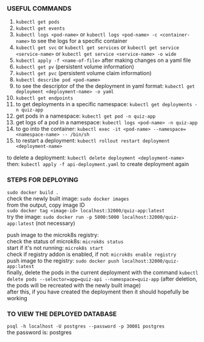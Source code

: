 ### USEFUL COMMANDS
1) `kubectl get pods`
2) `kubectl get events`
3) `kubectl logs <pod-name>` or `kubectl logs <pod-name> -c <container-name>` to see the logs for a specific container
4) `kubectl get svc` or `kubectl get services` or `kubectl get service <service-name>` or `kubectl get service <service-name> -o wide`
5) `kubectl apply -f <name-of-file>` after making changes on a yaml file
6) `kubectl get pv` (persistent volume information)
7) `kubectl get pvc` (persistent volume claim information)
8) `kubectl describe pod <pod-name>`
9) to see the descriptor of the the deployment in yaml format: `kubectl get deployment <deployment-name> -o yaml`
10) `kubectl get endpoints`
11) to get deployments in a specific namespace: `kubectl get deployments -n quiz-app`
12) get pods in a namespace: `kubectl get pod -n quiz-app`
13) get logs of a pod in a namespace: `kubectl logs <pod-name> -n quiz-app`
14) to go into the container: `kubectl exec -it <pod-name> --namespace=<namespace-name> -- /bin/sh`  
15) to restart a deployment: `kubectl rollout restart deployment <deployment-name>`

to delete a deployment: `kubectl delete deployment <deployment-name>`  
then: `kubectl apply -f api-deployment.yaml` to create deployment again

### STEPS FOR DEPLOYING
`sudo docker build .`  
check the newly built image: `sudo docker images`  
from the output, copy image ID  
`sudo docker tag <image-id> localhost:32000/quiz-app:latest`  
try the image: `sudo docker run -p 5000:5000 localhost:32000/quiz-app:latest` (not necessary)  

push image to the microk8s registry:  
check the status of microk8s: `microk8s status`  
start if it's not running: `microk8s start`  
check if registry addon is enabled, if not: `microk8s enable registry`  
push image to the registry: `sudo docker push localhost:32000/quiz-app:latest`       
finally, delete the pods in the current deployment with the command `kubectl delete pods --selector=app=quiz-api --namespace=quiz-app` (after deletion, the pods will be recreated with the newly built image)    
after this, if you have created the deployment then it should hopefully be working  
### TO VIEW THE DEPLOYED DATABASE
`psql -h localhost -U postgres --password -p 30001 postgres`  
the password is: postgres
